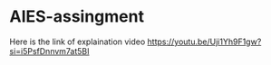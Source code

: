 # AIES-assingment

Here is the link of explaination video
https://youtu.be/Uji1Yh9F1gw?si=i5PsfDnnvm7at5BI
